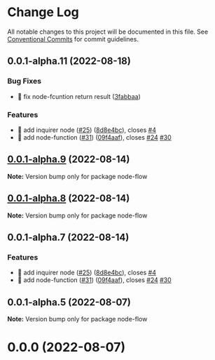 # Change Log

All notable changes to this project will be documented in this file.
See [Conventional Commits](https://conventionalcommits.org) for commit guidelines.

## 0.0.1-alpha.11 (2022-08-18)


### Bug Fixes

* 🐛 fix node-fcuntion return result ([3fabbaa](https://github.com/WayneGongCN/node-flow/commit/3fabbaa4a6c9d8161fd47538fcea33c45b54f206))


### Features

* 🎸 add inquirer node ([#25](https://github.com/WayneGongCN/node-flow/issues/25)) ([8d8e4bc](https://github.com/WayneGongCN/node-flow/commit/8d8e4bc89a05bcda3abcf23b5c4ee573c000da4d)), closes [#4](https://github.com/WayneGongCN/node-flow/issues/4)
* 🎸 add node-function ([#31](https://github.com/WayneGongCN/node-flow/issues/31)) ([09f4aaf](https://github.com/WayneGongCN/node-flow/commit/09f4aaf88c518563234fa7dcadc738d97b43cec8)), closes [#24](https://github.com/WayneGongCN/node-flow/issues/24) [#30](https://github.com/WayneGongCN/node-flow/issues/30)





## [0.0.1-alpha.9](https://github.com/WayneGongCN/node-flow/compare/v0.0.1-alpha.8...v0.0.1-alpha.9) (2022-08-14)

**Note:** Version bump only for package node-flow





## [0.0.1-alpha.8](https://github.com/WayneGongCN/node-flow/compare/v0.0.1-alpha.7...v0.0.1-alpha.8) (2022-08-14)

**Note:** Version bump only for package node-flow





## 0.0.1-alpha.7 (2022-08-14)


### Features

* 🎸 add inquirer node ([#25](https://github.com/WayneGongCN/node-flow/issues/25)) ([8d8e4bc](https://github.com/WayneGongCN/node-flow/commit/8d8e4bc89a05bcda3abcf23b5c4ee573c000da4d)), closes [#4](https://github.com/WayneGongCN/node-flow/issues/4)
* 🎸 add node-function ([#31](https://github.com/WayneGongCN/node-flow/issues/31)) ([09f4aaf](https://github.com/WayneGongCN/node-flow/commit/09f4aaf88c518563234fa7dcadc738d97b43cec8)), closes [#24](https://github.com/WayneGongCN/node-flow/issues/24) [#30](https://github.com/WayneGongCN/node-flow/issues/30)





## 0.0.1-alpha.5 (2022-08-07)

**Note:** Version bump only for package node-flow





# 0.0.0 (2022-08-07)
